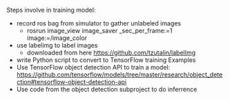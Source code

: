 Steps involve in training model:
- record ros bag from simulator to gather unlabeled images
  - rosrun image_view image_saver _sec_per_frame:=1 image:=/image_color
- use labelimg to label images
  - downloaded from here https://github.com/tzutalin/labelImg
- write Python script to convert to TensorFlow training Examples
- Use TensorFlow object detection API to train a model: https://github.com/tensorflow/models/tree/master/research/object_detection#tensorflow-object-detection-api
- Use code from the object detection subproject to do inferrence